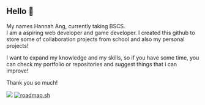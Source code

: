 ## Hello 👋

My names Hannah Ang, currently taking BSCS.  
I am a aspiring web developer and game developer.
I created this github to store some of collaboration projects from school and also my personal projects!

I want to expand my knowledge and my skills, so if you have some time, you can check my portfolio or repositories and suggest things that i can improve!

Thank you so much!





<img src="https://i.pinimg.com/originals/05/6c/58/056c584d9335fcabf080ca43e583e3c4.gif"/>
<a href="https://roadmap.sh"><img src="https://roadmap.sh/card/wide/677e6b0670129741a83dd53e?variant=light&roadmaps=frontend" alt="roadmap.sh"/></a>
